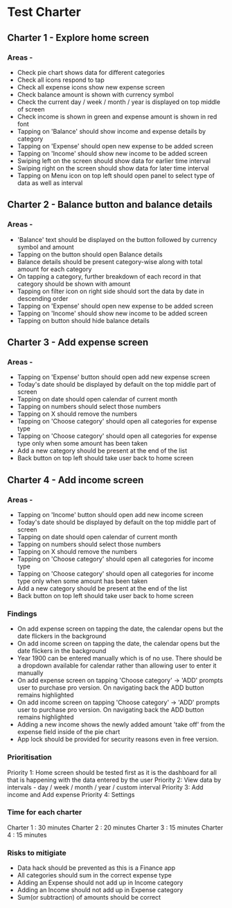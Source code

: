 # Test Charter
## Charter 1 - Explore home screen
### Areas - 
- Check pie chart shows data for different categories
- Check all icons respond to tap
- Check all expense icons show new expense screen
- Check balance amount is shown with currency symbol
- Check the current day / week / month / year is displayed on top middle of screen
- Check income is shown in green and expense amount is shown in red font
- Tapping on 'Balance' should show income and expense details by category
- Tapping on 'Expense' should open new expense to be added screen
- Tapping on 'Income' should show new income to be added screen
- Swiping left on the screen should show data for earlier time interval
- Swiping right on the screen should show data for later time interval
- Tapping on Menu icon on top left should open panel to select type of data as well as interval


## Charter 2 - Balance button and balance details
### Areas - 
- 'Balance' text should be displayed on the button followed by currency symbol and amount
- Tapping on the button should open Balance details
- Balance details should be present category-wise along with total amount for each category
- On tapping a category, further breakdown of each record in that category should be shown with amount
- Tapping on filter icon on right side should sort the data by date in descending order
- Tapping on 'Expense' should open new expense to be added screen
- Tapping on 'Income' should show new income to be added screen
- Tapping on button should hide balance details

## Charter 3 - Add expense screen 
### Areas - 
- Tapping on 'Expense' button should open add new expense screen
- Today's date should be displayed by default on the top middle part of screen
- Tapping on date should open calendar of current month
- Tapping on numbers should select those numbers
- Tapping on X should remove the numbers
- Tapping on 'Choose category' should open all categories for expense type
- Tapping on 'Choose category' should open all categories for expense type only when some amount has been taken
- Add a new category should be present at the end of the list
- Back button on top left should take user back to home screen


## Charter 4 - Add income screen 
### Areas - 
- Tapping on 'Income' button should open add new income screen
- Today's date should be displayed by default on the top middle part of screen
- Tapping on date should open calendar of current month
- Tapping on numbers should select those numbers
- Tapping on X should remove the numbers
- Tapping on 'Choose category' should open all categories for income type
- Tapping on 'Choose category' should open all categories for income type only when some amount has been taken
- Add a new category should be present at the end of the list
- Back button on top left should take user back to home screen


### Findings
- On add expense screen on tapping the date, the calendar opens but the date flickers in the background
- On add income screen on tapping the date, the calendar opens but the date flickers in the background
- Year 1900 can be entered manually which is of no use. There should be a dropdown available for calendar rather than allowing user to enter it manually
- On add expense screen on tapping 'Choose category' -> 'ADD' prompts user to purchase pro version. On navigating back the ADD button remains highlighted
- On add income screen on tapping 'Choose category' -> 'ADD' prompts user to purchase pro version. On navigating back the ADD button remains highlighted
- Adding a new income shows the newly added amount 'take off' from the expense field inside of the pie chart
- App lock should be provided for security reasons even in free version.

### Prioritisation
Priority 1: Home screen should be tested first as it is the dashboard for all that is happening with the data entered by the user
Priority 2: View data by intervals - day / week / month / year / custom interval
Priority 3: Add income and Add expense
Priority 4: Settings

### Time for each charter
Charter 1 : 30 minutes
Charter 2 : 20 minutes
Charter 3 : 15 minutes
Charter 4 : 15 minutes
### Risks to mitigiate
- Data hack should be prevented as this is a Finance app
- All categories should sum in the correct expense type
- Adding an Expense should not add up in Income category
- Adding an Income should not add up in Expense category
- Sum(or subtraction) of amounts should be correct




